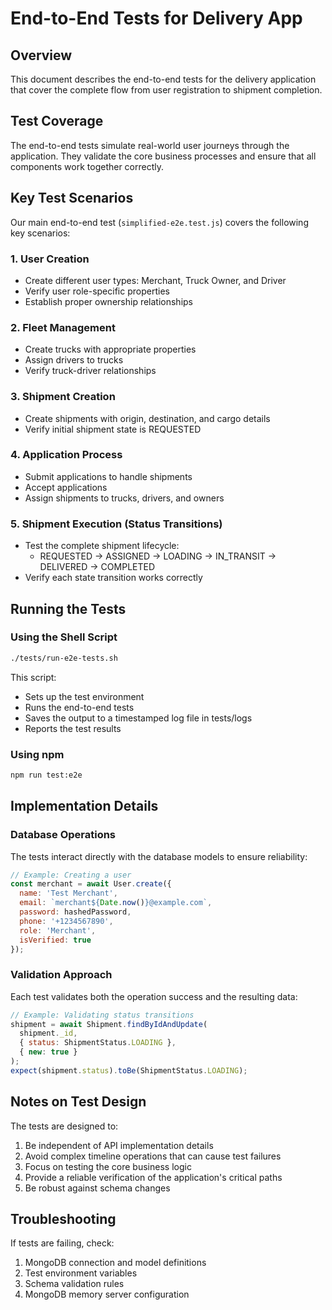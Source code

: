 # End-to-End Tests for Delivery App

## Overview

This document describes the end-to-end tests for the delivery application that cover the complete flow from user registration to shipment completion.

## Test Coverage

The end-to-end tests simulate real-world user journeys through the application. They validate the core business processes and ensure that all components work together correctly.

## Key Test Scenarios

Our main end-to-end test (`simplified-e2e.test.js`) covers the following key scenarios:

### 1. User Creation
- Create different user types: Merchant, Truck Owner, and Driver
- Verify user role-specific properties
- Establish proper ownership relationships

### 2. Fleet Management
- Create trucks with appropriate properties
- Assign drivers to trucks
- Verify truck-driver relationships

### 3. Shipment Creation
- Create shipments with origin, destination, and cargo details
- Verify initial shipment state is REQUESTED

### 4. Application Process
- Submit applications to handle shipments
- Accept applications
- Assign shipments to trucks, drivers, and owners

### 5. Shipment Execution (Status Transitions)
- Test the complete shipment lifecycle:
  - REQUESTED → ASSIGNED → LOADING → IN_TRANSIT → DELIVERED → COMPLETED
- Verify each state transition works correctly

## Running the Tests

### Using the Shell Script

```bash
./tests/run-e2e-tests.sh
```

This script:
- Sets up the test environment
- Runs the end-to-end tests
- Saves the output to a timestamped log file in tests/logs
- Reports the test results

### Using npm

```bash
npm run test:e2e
```

## Implementation Details

### Database Operations

The tests interact directly with the database models to ensure reliability:

```javascript
// Example: Creating a user
const merchant = await User.create({
  name: 'Test Merchant',
  email: `merchant${Date.now()}@example.com`,
  password: hashedPassword,
  phone: '+1234567890',
  role: 'Merchant',
  isVerified: true
});
```

### Validation Approach

Each test validates both the operation success and the resulting data:

```javascript
// Example: Validating status transitions
shipment = await Shipment.findByIdAndUpdate(
  shipment._id,
  { status: ShipmentStatus.LOADING },
  { new: true }
);
expect(shipment.status).toBe(ShipmentStatus.LOADING);
```

## Notes on Test Design

The tests are designed to:

1. Be independent of API implementation details
2. Avoid complex timeline operations that can cause test failures
3. Focus on testing the core business logic
4. Provide a reliable verification of the application's critical paths
5. Be robust against schema changes

## Troubleshooting

If tests are failing, check:

1. MongoDB connection and model definitions
2. Test environment variables
3. Schema validation rules
4. MongoDB memory server configuration 